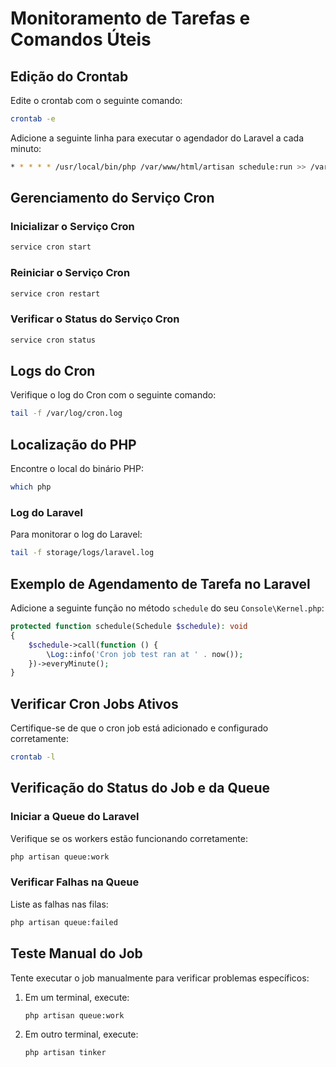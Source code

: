 
# Monitoramento de Tarefas e Comandos Úteis

## Edição do Crontab

Edite o crontab com o seguinte comando:

```bash
crontab -e
```

Adicione a seguinte linha para executar o agendador do Laravel a cada minuto:

```bash
* * * * * /usr/local/bin/php /var/www/html/artisan schedule:run >> /var/log/cron.log 2>&1
```

## Gerenciamento do Serviço Cron

### Inicializar o Serviço Cron

```bash
service cron start
```

### Reiniciar o Serviço Cron

```bash
service cron restart
```

### Verificar o Status do Serviço Cron

```bash
service cron status
```

## Logs do Cron

Verifique o log do Cron com o seguinte comando:

```bash
tail -f /var/log/cron.log
```

## Localização do PHP

Encontre o local do binário PHP:

```bash
which php
```

### Log do Laravel

Para monitorar o log do Laravel:

```bash
tail -f storage/logs/laravel.log
```

## Exemplo de Agendamento de Tarefa no Laravel

Adicione a seguinte função no método `schedule` do seu `Console\Kernel.php`:

```php
protected function schedule(Schedule $schedule): void
{
    $schedule->call(function () {
        \Log::info('Cron job test ran at ' . now());
    })->everyMinute();
}
```

## Verificar Cron Jobs Ativos

Certifique-se de que o cron job está adicionado e configurado corretamente:

```bash
crontab -l
```

## Verificação do Status do Job e da Queue

### Iniciar a Queue do Laravel

Verifique se os workers estão funcionando corretamente:

```bash
php artisan queue:work
```

### Verificar Falhas na Queue

Liste as falhas nas filas:

```bash
php artisan queue:failed
```

## Teste Manual do Job

Tente executar o job manualmente para verificar problemas específicos:

1. Em um terminal, execute:

    ```bash
    php artisan queue:work
    ```

2. Em outro terminal, execute:

    ```bash
    php artisan tinker
    ```

